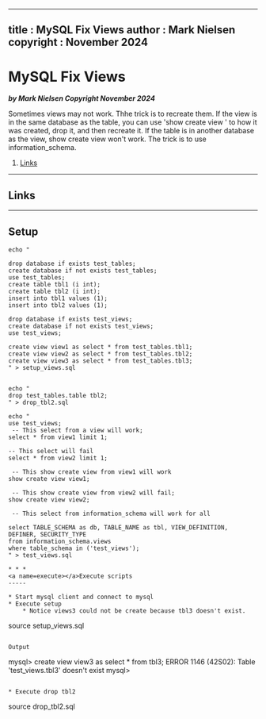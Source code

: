 
---
title : MySQL Fix Views
author : Mark Nielsen
copyright : November 2024
---


MySQL Fix Views
==============================

_**by Mark Nielsen
Copyright November 2024**_

Sometimes views may not work. Thhe trick is to recreate them. If the view is in the same database as the table, you can
use 'show create view <VIEW>' to how it was created, drop it, and then recreate it. If the table is in another
database as the view, show create view won't work. The trick is to use information_schema. 

1. [Links](#links)


* * *
<a name=links></a>Links
-----

* * *
<a name=Setup></a>Setup 
-----

```
echo "

drop database if exists test_tables;
create database if not exists test_tables;
use test_tables;
create table tbl1 (i int);
create table tbl2 (i int);
insert into tbl1 values (1);
insert into tbl2 values (1);

drop database if exists test_views;
create database if not exists test_views;
use test_views;

create view view1 as select * from test_tables.tbl1;
create view view2 as select * from test_tables.tbl2;
create view view3 as select * from test_tables.tbl3;
" > setup_views.sql


echo "
drop test_tables.table tbl2;
" > drop_tbl2.sql

echo "
use test_views;
 -- This select from a view will work;
select * from view1 limit 1;

-- This select will fail
select * from view2 limit 1;

 -- This show create view from view1 will work
show create view view1;

 -- This show create view from view2 will fail;
show create view view2;

 -- This select from information_schema will work for all

select TABLE_SCHEMA as db, TABLE_NAME as tbl, VIEW_DEFINITION, DEFINER, SECURITY_TYPE
from information_schema.views
where table_schema in ('test_views');
" > test_views.sql

```


```
* * *
<a name=execute></a>Execute scripts
-----

* Start mysql client and connect to mysql
* Execute setup
    * Notice views3 could not be create because tbl3 doesn't exist. 

```
source setup_views.sql

```

Output
```

mysql> create view view3 as select * from tbl3;
ERROR 1146 (42S02): Table 'test_views.tbl3' doesn't exist
mysql>
```

* Execute drop tbl2
```
source drop_tbl2.sql

```

